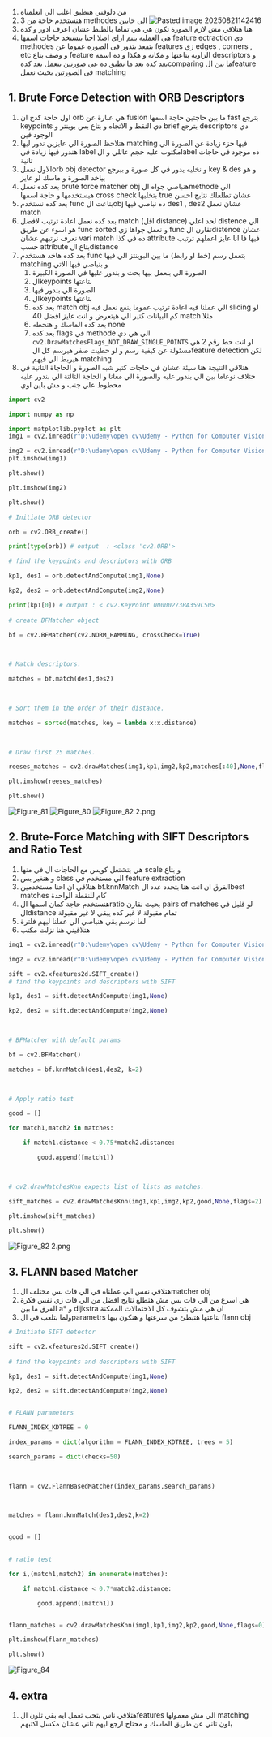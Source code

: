 1. من دلوقتي هنطبق اغلب الي اتعلمناه 
2. هنستخدم حاجة من 3 methodes الي جايين
![Pasted image 20250821142416](open%20cv/5-Object%20Detection%20with%20OpenCV%20and%20Python/images%20&%20videos/Pasted%20image%2020250821142416.png)
3. هنا هتلاقي مش لازم الصورة تكون هي هي تماما بالظبط عشان اعرف ادور و كده 
4. هي العملية بتتم ازاي اصلا احنا بنستخد حاجات اسمها feature ectraction دي methodes  بتقعد بتدور في الصورة عموما عن features  زي edges , corners , etc و وصف بتاع feature  الزاوية بتاعتها و مكانه و هكذا و ده اسمه descriptors و بعد كده بعد ما نطبق ده عي صورتين بنعمل بعد كدهcomparing  ما بين الfeature في الصورتين بحيث نعمل matching
## 1. Brute Force Detection with ORB Descriptors

1. اول حاجة كدخ ان orb هي عبارة عن fusion ما بين حاجتين حاجة اسمها fast بترجع keypoints دي النقط و الاتجاه و بتاع بس بوينتر  و brief  بترجع descriptors دي الوجود فين 
2. هتلاحظ الصورة الي عايزين ندور ليها matching فيها جزء زيادة عن الصورة الي هندور فيها زيادة في label  مكتوب عليه حجم عائلي و الlabel  ده موجود في حاجات تانية
3. الاول نعملorb obj detector  و نخليه يدور في كل صورة و بيرجع key & des  و هو بياخد الصورة و ماسك لو عايز 
4. بعد كده نعمل brute force matcher obj  هنباصي جواه الmethode الي هيستخدمها و حاجة اسمها cross check  بتخليها true  عشان تطلعلك نتايج احسن 
5. بعد كده نستخدم func  بتاعت الobj ده نباصي فيها des1 , des2 عشان نعمل match
6. بعد كده نعمل اعادة ترتيب لافضل match (اقل distance) لحد اعلي  distence  الي هو اسوء عن طريق func sorted  و نعمل جواها زي func  تقارن الdistence  عشان نعرف نرتبهم عشان vari match  ده في كذا  attribute  فيها فا انا عايز اعملهم ترتيب حسب attribute  بتاع الdistance 
7. بعد كده هاخد هستخدم func  بتعمل رسم (خط او رابط) ما بين البوينتز الي فيها matching  و بنباصي فيها الاتي 
	1. الصورة الي بنعمل بيها بحث و بندور عليها في الصورة الكبيرة
	2. الkeypoints  بتاعتها 
	3. الصورة الي بندور فيها 
	4. الkeypoints  بتاعتها 
	5. بعد كده match obj  الي عملنا فيه اعادة ترتيب عموما ينفع نعمل فيه slicing  لو كم البيانات كتير الي هيتعرض و انت عايز افضل 40  match  مثلا 
	6. بعد كده الماسك و هنحطه none
	7. بعد كده flags  في methode  الي هي دي `cv2.DrawMatchesFlags_NOT_DRAW_SINGLE_POINTS`  او انت حط رقم 2 هي مسئولة عن كيفية رسم و لو حطيت صفر هيرسم كل الfeature detection لكن هيربط الي فيهم matching 
8. هتلاقي النتيجة هنا سيئة عشان في حاجات كتير شبه الصورة و الحاجاة التانية في ختلاف نوعاما بين الي بندور عليه والصورة الي معانا و الحاجة التالتة الي بندور عليه محطوط علي جنب و مش باين اوي 
```python
import cv2

import numpy as np

import matplotlib.pyplot as plt
img1 = cv2.imread(r"D:\udemy\open cv\Udemy - Python for Computer Vision with OpenCV and Deep Learning 2021-3\1 - Course Overview and Introduction\Computer-Vision-with-Python\DATA\reeses_puffs.png",0)

img2 = cv2.imread(r"D:\udemy\open cv\Udemy - Python for Computer Vision with OpenCV and Deep Learning 2021-3\1 - Course Overview and Introduction\Computer-Vision-with-Python\DATA\many_cereals.jpg",0)
plt.imshow(img1)

plt.show()

plt.imshow(img2)

plt.show()

# Initiate ORB detector

orb = cv2.ORB_create()

print(type(orb)) # output  : <class 'cv2.ORB'>

# find the keypoints and descriptors with ORB

kp1, des1 = orb.detectAndCompute(img1,None)

kp2, des2 = orb.detectAndCompute(img2,None)

print(kp1[0]) # output : < cv2.KeyPoint 00000273BA359C50>
  
# create BFMatcher object

bf = cv2.BFMatcher(cv2.NORM_HAMMING, crossCheck=True)

  

# Match descriptors.

matches = bf.match(des1,des2)

  

# Sort them in the order of their distance.

matches = sorted(matches, key = lambda x:x.distance)

  

# Draw first 25 matches.

reeses_matches = cv2.drawMatches(img1,kp1,img2,kp2,matches[:40],None,flags=2)

plt.imshow(reeses_matches)

plt.show()
```
![Figure_81](open%20cv/5-Object%20Detection%20with%20OpenCV%20and%20Python/images%20&%20videos/Figure_81.png)
![Figure_80](open%20cv/5-Object%20Detection%20with%20OpenCV%20and%20Python/images%20&%20videos/Figure_80.png)
![Figure_82 2.png](Figure_82%202.png)
## 2. Brute-Force Matching with SIFT Descriptors and Ratio Test
1. هي بتشتغل كويس مع الحاجات ال في منها scale  و بتاع 
2. و هنغير بس class  الي مستخدم في feature extraction 
3. هتلاقي ان احنا مستخدمين bf.knnMatch الفرق ان انت هنا بتحدد عدد الbest matches كام للنقطة الواحدة
4. هنستخدم حاجة كمان اسمها الratio  بحيث نقارن pairs of matches  لو قليل في الdistance  تمام مقبولة لا غير كده يبقي لا غير مقبولة 
5. لما نرسم بقي هنباصي الي عملنا ليهم فلترة 
6. هتلاقيني هنا نزلت مكتب
```python
img1 = cv2.imread(r"D:\udemy\open cv\Udemy - Python for Computer Vision with OpenCV and Deep Learning 2021-3\1 - Course Overview and Introduction\Computer-Vision-with-Python\DATA\reeses_puffs.png",0)

img2 = cv2.imread(r"D:\udemy\open cv\Udemy - Python for Computer Vision with OpenCV and Deep Learning 2021-3\1 - Course Overview and Introduction\Computer-Vision-with-Python\DATA\many_cereals.jpg",0)

sift = cv2.xfeatures2d.SIFT_create()
# find the keypoints and descriptors with SIFT

kp1, des1 = sift.detectAndCompute(img1,None)

kp2, des2 = sift.detectAndCompute(img2,None)

  

# BFMatcher with default params

bf = cv2.BFMatcher()

matches = bf.knnMatch(des1,des2, k=2)

  

# Apply ratio test

good = []

for match1,match2 in matches:

    if match1.distance < 0.75*match2.distance:

        good.append([match1])

  

# cv2.drawMatchesKnn expects list of lists as matches.

sift_matches = cv2.drawMatchesKnn(img1,kp1,img2,kp2,good,None,flags=2)

plt.imshow(sift_matches)

plt.show()
```
![Figure_82 2.png](Figure_82%202.png)
## 3. FLANN based Matcher
1. هتلاقي نفس الي عملناه في الي فات بس مختلف الmatcher obj 
2. هي اسرع من الي فات بس مش هتطلع نتايج افضل من الي فات زي نفس فكرة الفرق ما بين a*  و dijkstra ان هي مش بتشوف كل الاحتمالات الممكنة 
3.  ولما بتلعب في الparametrs  بتاعتها هتبطئ من سرعتها و هنكون بيها flann  obj 
```python 
# Initiate SIFT detector

sift = cv2.xfeatures2d.SIFT_create()
  
# find the keypoints and descriptors with SIFT

kp1, des1 = sift.detectAndCompute(img1,None)

kp2, des2 = sift.detectAndCompute(img2,None)


# FLANN parameters

FLANN_INDEX_KDTREE = 0

index_params = dict(algorithm = FLANN_INDEX_KDTREE, trees = 5)

search_params = dict(checks=50)  

  

flann = cv2.FlannBasedMatcher(index_params,search_params)

  

matches = flann.knnMatch(des1,des2,k=2)


good = []
  

# ratio test

for i,(match1,match2) in enumerate(matches):

    if match1.distance < 0.7*match2.distance:

        good.append([match1])


flann_matches = cv2.drawMatchesKnn(img1,kp1,img2,kp2,good,None,flags=0)

plt.imshow(flann_matches)

plt.show()
```
![Figure_84](open%20cv/5-Object%20Detection%20with%20OpenCV%20and%20Python/images%20&%20videos/Figure_84.png)
## 4. extra
1. هتلاقي ناس بتحب تعمل ايه بقي تلون الfeatures  الي مش معمولها matching  بلون تاني عن طريق الماسك و محتاج ارجع ليهم تاني عشان مكسل اكتبهم  